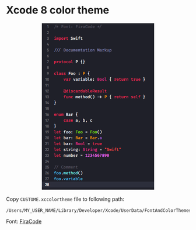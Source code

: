 # Xcode 8 color theme

<p align="center"><img src="Image.png" /></p>

Copy `CUSTOME.xccolortheme` file to following path:

```
/Users/MY_USER_NAME/Library/Developer/Xcode/UserData/FontAndColorThemes/
```

Font: [FiraCode](https://github.com/tonsky/FiraCode/releases)
